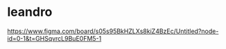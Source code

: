 # leandro
https://www.figma.com/board/s05s95BkHZLXs8kiZ4BzEc/Untitled?node-id=0-1&t=GHSqvrcL9BuE0FM5-1
